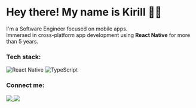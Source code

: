 # Hey there! My name is Kirill 👋🏻

<p align="left">
I'm a Software Engineer focused on mobile apps.</br>
Immersed in cross-platform app development using <strong>React Native</strong> for more than 5 years.
</p>

### Tech stack:
![React Native](https://img.shields.io/badge/react_native-%2320232a.svg?style=for-the-badge&logo=react&logoColor=%2361DAFB)
![TypeScript](https://img.shields.io/badge/typescript-%23007ACC.svg?style=for-the-badge&logo=typescript&logoColor=white)

### Connect me:
<a href="https://t.me/KirillGudkovv">
   <img src="https://img.shields.io/badge/Telegram-2CA5E0?style=for-the-badge&logo=telegram&logoColor=white" />
</a>
<a href="https://www.linkedin.com/in/kirill-gudkov/">
  <img src="https://img.shields.io/badge/linkedin-%230077B5.svg?style=for-the-badge&logo=linkedin&logoColor=white" />
</a>
